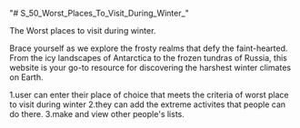 "# S_50_Worst_Places_To_Visit_During_Winter_" 

The Worst places to visit during winter.

Brace yourself as we explore the frosty realms that defy the faint-hearted. From the icy landscapes of Antarctica to the frozen tundras of Russia, this website is your go-to resource for discovering the harshest winter climates on Earth.

1.user can enter their place of choice that meets the criteria of worst place to visit during winter
2.they can add the extreme activites that people can do there.
3.make and view other people's lists.
